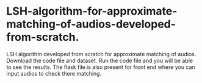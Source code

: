 # LSH-algorithm-for-approximate-matching-of-audios-developed-from-scratch.
LSH algorithm developed from scratch for approximate matching of audios.
Download the code file and dataset.
Run the code file and you will be able to see the results.
The flask file is also present for front end where you can input audios to check there matching.
